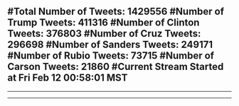#Total Number of Tweets: 1429556 
#Number of Trump Tweets: 411316
#Number of Clinton Tweets: 376803
#Number of Cruz Tweets: 296698
#Number of Sanders Tweets: 249171
#Number of Rubio Tweets: 73715
#Number of Carson Tweets: 21860
#Current Stream Started at Fri Feb 12 00:58:01 MST
---
---
---

